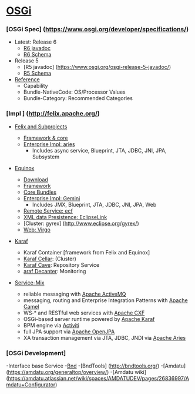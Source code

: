 [OSGi](https://www.osgi.org/)
========

### [OSGi Spec] (https://www.osgi.org/developer/specifications/)
 - Latest: Release 6
    - [R6 javadoc](https://www.osgi.org/osgi-release-6-javadoc/)
    - [R6 Schema](https://www.osgi.org/osgi-release-6-xml-schemas/)
 - Release 5
    - [R5 javadoc] (https://www.osgi.org/osgi-release-5-javadoc/)
    - [R5 Schema](https://www.osgi.org/osgi-release-5-xml-schemas/)
 - [ Reference](https://www.osgi.org/developer/specifications/reference/)
    - Capability
    - Bundle-NativeCode: OS/Processor Values
    - Bundle-Category: Recommended Categories
 
### [Impl ] (http://felix.apache.org/)
  - [Felix and Subprojects](http://felix.apache.org/)
      - [Framework & core](http://felix.apache.org/downloads.cgi)
      - [Enterprise Impl: aries](http://aries.apache.org/)
         - Includes async service, Blueprint, JTA, JDBC, JNI, JPA, Subsystem
         
  - [Equinox](http://www.eclipse.org/equinox/)
      - [Download](http://download.eclipse.org/equinox/)
      - [Framework](http://www.eclipse.org/equinox/framework/)
      - [Core Bundles](http://www.eclipse.org/equinox/bundles/)
      - [Enterprise Impl: Gemini](http://www.eclipse.org/gemini/)
         - Includes JMX, Blueprint, JTA, JDBC, JNI, JPA, Web
      - [ Remote Service: ecf](http://www.eclipse.org/ecf/)
      - [ XML data Presistence: EclipseLink](http://www.eclipse.org/eclipselink/)
      - [Cluster: gyrex] (http://www.eclipse.org/gyrex/)
      - [Web: Virgo](http://www.eclipse.org/virgo/)
      
  - [Karaf](http://karaf.apache.org/)
      - Karaf Container [framework from Felix and Equinox]
      - [Karaf Cellar](http://karaf.apache.org/manual/cellar/latest-4/): (Cluster)
      - [Karaf Cave](http://karaf.apache.org/manual/cave/latest-4/): Repository Service
      - [araf Decanter](http://karaf.apache.org/manual/decanter/latest-1/): Monitoring
      
  - [Service-Mix](http://servicemix.apache.org/)
      - reliable messaging with [Apache ActiveMQ](http://activemq.apache.org/)
      - messaging, routing and Enterprise Integration Patterns with [Apache Camel](http://camel.apache.org/)
      - WS‐* and RESTful web services with [Apache CXF](http://cxf.apache.org/)
      - OSGi-based server runtime powered by [Apache Karaf](http://karaf.apache.org/)
      - BPM engine via [Activiti](http://activiti.org/)
      - full JPA support via [Apache OpenJPA](http://openjpa.apache.org/)
      - XA transaction management via JTA, JDBC, JNDI via [Apache Aries](http://aries.apache.org/)


### [OSGi Development] 
  -Interface base Service
  -[Bnd](http://bnd.bndtools.org/)
  -[BndTools] (http://bndtools.org/)
  -[Amdatu] (https://amdatu.org/generaltop/overview/)
  -[Amdatu wiki] (https://amdatu.atlassian.net/wiki/spaces/AMDATUDEV/pages/26836997/Amdatu+Configurator)
   
